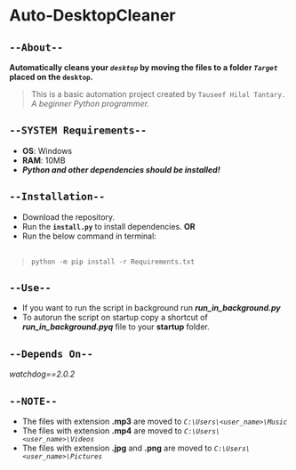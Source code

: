 # Auto-DesktopCleaner


## `--About--`
__Automatically cleans your *`desktop`* by moving the files to a folder *`Target`* placed on the `desktop`.__
    
> This is a basic automation project created by `Tauseef Hilal Tantary.` *A beginner Python programmer.*


## `--SYSTEM Requirements--`
* **OS**: Windows
* **RAM**: 10MB
* ***Python and other dependencies should be installed!***


## `--Installation--`
* Download the repository.
* Run the **`install.py`** to install dependencies.
  **OR**
* Run the below command in terminal:<br><br> 
> `
python -m pip install -r Requirements.txt
`


## `--Use--`
* If you want to run the script in background run ***run_in_background.py***
* To autorun the script on startup copy a shortcut of ***run_in_background.pyq*** file
to your **startup** folder.

## `--Depends On--`
*watchdog==2.0.2*


## `--NOTE--`
* The files with extension **.mp3** are moved to *`C:\Users\<user_name>\Music`*
* The files with extension **.mp4** are moved to *`C:\Users\<user_name>\Videos`*
* The files with extension **.jpg** and **.png** are moved to *`C:\Users\<user_name>\Pictures`*